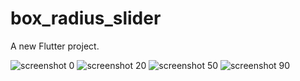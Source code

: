 # box_radius_slider

A new Flutter project.

![screenshot 0](screenshot/0.png)
![screenshot 20](screenshot/20.png)
![screenshot 50](screenshot/50.png)
![screenshot 90](screenshot/90.png)